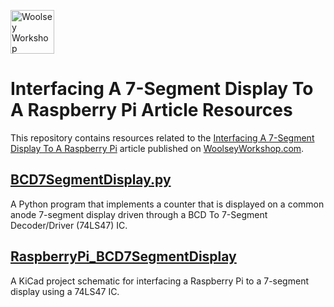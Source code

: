 <a href="https://www.woolseyworkshop.com"><img src="https://www.woolseyworkshop.com/wp-content/uploads/WWSLogoTitleLines.png" alt="Woolsey Workshop" height="70"></a>

# Interfacing A 7-Segment Display To A Raspberry Pi Article Resources
This repository contains resources related to the [Interfacing A 7-Segment Display To A Raspberry Pi](https://www.woolseyworkshop.com/2019/02/27/interfacing-a-7-segment-display-to-a-raspberry-pi/) article published on [WoolseyWorkshop.com](https://www.woolseyworkshop.com).

## [BCD7SegmentDisplay.py](BCD7SegmentDisplay.py)
A Python program that implements a counter that is displayed on a common anode 7-segment display driven through a BCD To 7-Segment Decoder/Driver (74LS47) IC.

## [RaspberryPi_BCD7SegmentDisplay](RaspberryPi_BCD7SegmentDisplay)
A KiCad project schematic for interfacing a Raspberry Pi to a 7-segment display using a 74LS47 IC.
